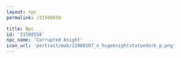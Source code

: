 ```yaml
---
layout: npc
permalink: /21500558

title: Npc
id: '21500558'
npc_name: 'Corrupted Knight'
icon_url: 'portrait/mob/22000107_n_hugeknightstatuedark_p.png'
---
```


